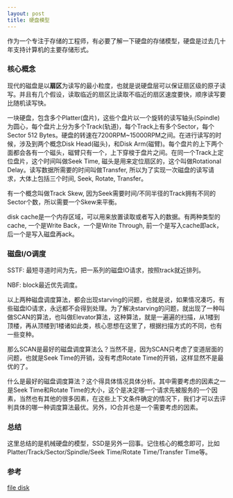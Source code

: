 ```yaml
---
layout: post
title: 硬盘模型
---
```


作为一个专注于存储的工程师，有必要了解一下硬盘的存储模型，硬盘是过去几十年支持计算机的主要存储形式。

### 核心概念
现代的磁盘是以**扇区**为读写的最小粒度，也就是说硬盘层可以保证扇区级的原子读写。并且有几个假设，读取临近的扇区比读取不临近的扇区速度要快，顺序读写要比随机读写快。

一块硬盘，包含多个Platter(盘片)，这些个盘片以一个旋转的读写轴头(Spindle)为圆心，每个盘片上分为多个Track(轨道)，每个Track上有多个Sector，每个Sector 512 Bytes。硬盘的转速在7200RPM~15000RPM之间。在进行读写的时候，涉及到两个概念Disk Head(磁头)，和Disk Arm(磁臂)。每个盘片的上下两个面都会各有一个磁头，磁臂只有一个，上下穿梭于盘片之间。在同一个Track上定位盘片，这个时间叫做Seek Time, 磁头是用来定位扇区的，这个叫做Rotational Delay。读写数据所需要的时间叫做Transfer, 所以为了实现一次磁盘的读写请求，大体上包括三个时间, Seek, Rotate, Transfer。

有一个概念叫做Track Skew, 因为Seek需要时间/不同半径的Track拥有不同的Sector个数，所以需要一个Skew来平衡。

disk cache是一个内存区域，可以用来放置读取或者写入的数据。有两种类型的cache, 一个是Write Back，一个是Write Through, 前一个是写入cache即ack，后一个是写入磁盘再ack。

### 磁盘I/O调度
SSTF: 最短寻道时间为先，把一系列的磁盘IO请求，按照track就近排列。

NBF: block最近优先调度。

以上两种磁盘调度算法，都会出现starving的问题，也就是说，如果情况凑巧，有些磁盘IO请求，永远都不会得到处理。为了解决starving的问题，就出现了一种叫做SCAN的算法，也叫做Elevator算法，这种算法，就是一遍遍的扫描，从1楼到顶楼，再从顶楼到1楼诸如此类，核心思想在这里了，根据扫描方式的不同，也有一些变种。

那么SCAN是最好的磁盘调度算法么？当然不是，因为SCAN只考虑了变道层面的问题，也就是Seek Time的开销，没有考虑Rotate Time的开销，这样显然不是最优的了。

什么是最好的磁盘调度算法？这个得具体情况具体分析。其中需要考虑的因素之一是Seek Time和Rotate Time的大小，这个是决定哪一个请求先被服务的一个因素，当然也有其他的很多因素，在这些上下文条件确定的情况下，我们才可以去评判具体的哪一种调度算法最优。另外，IO合并也是一个需要考虑的因素。

### 总结
这里总结的是机械硬盘的模型，SSD是另外一回事。记住核心的概念即可，比如Platter/Track/Sector/Spindle/Seek Time/Rotate Time/Transfer Time等。

### 参考
[file disk](http://www.cs.wisc.edu/~remzi/OSTEP/file-disks.pdf)
